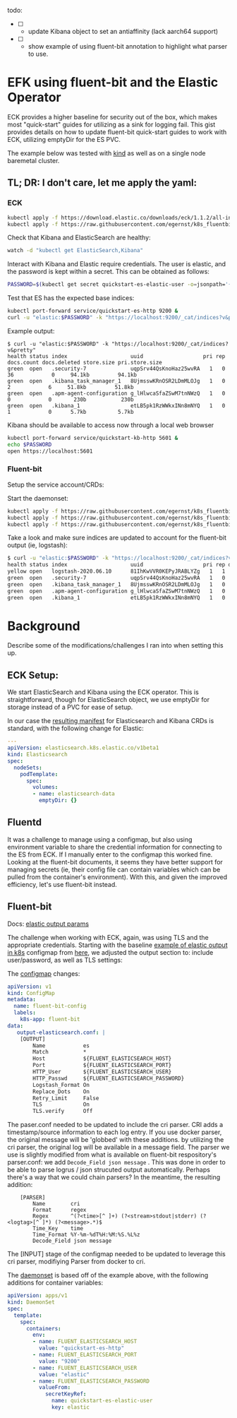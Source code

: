 todo:
 - [ ] - update Kibana object to set an antiaffinity (lack aarch64 support)
 - [ ] - show example of using fluent-bit annotation to highlight what parser to use.
 
 
# EFK using fluent-bit and the Elastic Operator

ECK provides a higher baseline for security out of the box, which makes most "quick-start" guides for utilizing as
a sink for logging fail. This gist provides details on how to update fluent-bit quick-start guides to work with ECK,
utilizing emptyDir for the ES PVC.

The example below was tested with [kind](https://kind.sigs.k8s.io/docs/user/quick-start/) as well as on a single node baremetal cluster.

## TL; DR: I don't care, let me apply the yaml:

### ECK

```bash
kubectl apply -f https://download.elastic.co/downloads/eck/1.1.2/all-in-one.yaml
kubectl apply -f https://raw.githubusercontent.com/egernst/k8s_fluentbit_eck/master/monitoring-elastic.yaml
```

Check that Kibana and ElasticSearch are healthy:
```bash
watch -d "kubectl get ElasticSearch,Kibana"
```

Interact with Kibana and Elastic require credentials. The user is elastic, and the password is kept within a secret. This can be obtained as follows:
```bash
PASSWORD=$(kubectl get secret quickstart-es-elastic-user -o=jsonpath='{.data.elastic}' | base64 --decode)
```

Test that ES has the expected base indices:
```bash
kubectl port-forward service/quickstart-es-http 9200 & 
curl -u "elastic:$PASSWORD" -k "https://localhost:9200/_cat/indices?v&pretty"
```

Example output:
```
$ curl -u "elastic:$PASSWORD" -k "https://localhost:9200/_cat/indices?v&pretty"
health status index                    uuid                   pri rep docs.count docs.deleted store.size pri.store.size
green  open   .security-7              uqpSrv44QsKnoHaz25wvRA   1   0         36            0     94.1kb         94.1kb
green  open   .kibana_task_manager_1   8UjmsswKRnOSR2LDmMLOJg   1   0          2            6     51.8kb         51.8kb
green  open   .apm-agent-configuration g_lHlwcaSfaZSwM7tnNWzQ   1   0          0            0       230b           230b
green  open   .kibana_1                etLB5pk1RzWWkxINn8mNYQ   1   0          1            0      5.7kb          5.7kb
```

Kibana should be available to access now through a local web browser

```bash
kubectl port-forward service/quickstart-kb-http 5601 & 
echo $PASSWORD
open https://localhost:5601
```

### Fluent-bit

Setup the service account/CRDs:

Start the daemonset:
```bash
kubectl apply -f https://raw.githubusercontent.com/egernst/k8s_fluentbit_eck/master/fluent-bit-role-sa.yaml
kubectl apply -f https://raw.githubusercontent.com/egernst/k8s_fluentbit_eck/master/fluent-bit-configmap.yaml
kubectl apply -f https://raw.githubusercontent.com/egernst/k8s_fluentbit_eck/master/fluent-bit-ds.yaml
```

Take a look and make sure indices are updated to account for the fluent-bit output (ie, logstash):
```bash
$ curl -u "elastic:$PASSWORD" -k "https://localhost:9200/_cat/indices?v&pretty"
health status index                    uuid                   pri rep docs.count docs.deleted store.size pri.store.size
yellow open   logstash-2020.06.10      81IhKwVVR0KEPyJRABLYZg   1   1       4301            0      1.9mb          1.9mb
green  open   .security-7              uqpSrv44QsKnoHaz25wvRA   1   0         36            0     94.1kb         94.1kb
green  open   .kibana_task_manager_1   8UjmsswKRnOSR2LDmMLOJg   1   0          2            6     51.8kb         51.8kb
green  open   .apm-agent-configuration g_lHlwcaSfaZSwM7tnNWzQ   1   0          0            0       230b           230b
green  open   .kibana_1                etLB5pk1RzWWkxINn8mNYQ   1   0          1            0      5.7kb          5.7kb
```


#  Background 
Describe some of the modifications/challenges I ran into when setting this up.

## ECK Setup:

We start ElasticSearch and Kibana using the ECK operator. This is straightforward, though for ElasticSearch object, we use emptyDir for storage instead of a PVC for ease of setup.

In our case the [resulting manifest](https://gist.githubusercontent.com/egernst/d8f20021db724ba831a2552ba02027fe/raw/4c41bb7f519b2f1fbde0a15d79fdcea9c9f59173/monitoring-elastic.yaml) for Elasticsearch and Kibana CRDs is standard,
with the following change for Elastic:
```yaml
---
apiVersion: elasticsearch.k8s.elastic.co/v1beta1
kind: Elasticsearch
spec:
  nodeSets:
    podTemplate:
      spec:
        volumes:
        - name: elasticsearch-data
          emptyDir: {}
```          

## Fluentd

It was a challenge to manage using a configmap, but also using environment variable
to share the credential information for connecting to the ES from ECK. If I manually
enter to the configmap this worked fine.  Looking at the fluent-bit documents, it seems
they have better support for managing secrets (ie, their config file can contain variables
which can be pulled from the container's environment). With this, and given the improved efficiency,
let's use fluent-bit instead.

## Fluent-bit

Docs:
[elastic output params](https://docs.fluentbit.io/manual/v/1.0/output/elasticsearch)


The challenge when working with ECK, again, was using TLS and the appropriate credentials. Starting with the
baseline [example of elastic output in k8s](https://docs.fluentbit.io/manual/installation/kubernetes)  configmap from [here](https://raw.githubusercontent.com/fluent/fluent-bit-kubernetes-logging/master/output/elasticsearch/fluent-bit-configmap.yaml), we adjusted the output section to: include user/password, as well as TLS settings:

The [configmap](https://raw.githubusercontent.com/egernst/k8s_fluentbit_eck/master/fluent-bit-configmap.yaml)
changes:
```yaml
apiVersion: v1
kind: ConfigMap
metadata:
  name: fluent-bit-config
  labels:
    k8s-app: fluent-bit
data:
   output-elasticsearch.conf: |
    [OUTPUT]
        Name            es
        Match           *
        Host            ${FLUENT_ELASTICSEARCH_HOST}
        Port            ${FLUENT_ELASTICSEARCH_PORT}
        HTTP_User       ${FLUENT_ELASTICSEARCH_USER}
        HTTP_Passwd     ${FLUENT_ELASTICSEARCH_PASSWORD}
        Logstash_Format On
        Replace_Dots    On
        Retry_Limit     False
        TLS             On
        TLS.verify      Off
```        

The paser.conf needed to be updated to include the cri parser. CRI adds a timestamp/source information to each log entry. If you use docker parser, the original message will be 'globbed' with these additions. by utilizing the cri parser, the original log will be available in a message field. The parser we use is slightly modified from what is available on fluent-bit respository's parser.conf: we add  `Decode_Field json message` . This was done in order to be able to parse logrus / json strucuted output automatically. Perhaps there's a way that we could chain parsers? In the meantime, the resulting addition:
```
    [PARSER]
        Name        cri
        Format      regex
        Regex       ^(?<time>[^ ]+) (?<stream>stdout|stderr) (?<logtag>[^ ]*) (?<message>.*)$
        Time_Key    time
        Time_Format %Y-%m-%dT%H:%M:%S.%L%z
        Decode_Field json message
```        

The [INPUT] stage of the configmap needed to be updated to leverage this cri parser, modifiying Parser from docker to cri.
       
The [daemonset](https://raw.githubusercontent.com/egernst/k8s_fluentbit_eck/master/fluent-bit-ds.yaml) is based off of the example above, with the following additions for container variables:      
        
```yaml
apiVersion: apps/v1
kind: DaemonSet
spec:
  template:
    spec:
      containers:
        env:
        - name: FLUENT_ELASTICSEARCH_HOST
          value: "quickstart-es-http"
        - name: FLUENT_ELASTICSEARCH_PORT
          value: "9200"
        - name: FLUENT_ELASTICSEARCH_USER
          value: "elastic"
        - name: FLUENT_ELASTICSEARCH_PASSWORD
          valueFrom:
            secretKeyRef:
              name: quickstart-es-elastic-user
              key: elastic
```
